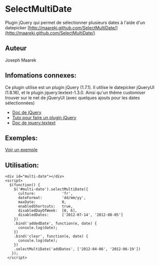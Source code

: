SelectMultiDate
=====================

Plugin jQuery qui permet de sélectionner plusieurs dates à l'aide d'un datepicker
[http://maarekj.github.com/SelectMultiDate/](http://maarekj.github.com/SelectMultiDate/)

Auteur
---------------------
Joseph Maarek

Infomations connexes:
---------------------
Ce plugin utilise est un plugin jQuery (1.7.1). Il utilise le datepicker 
jQueryUI (1.8.16), et le plugin jquery.textext-1.3.0.
Ainsi qu'un thême customiser trouver sur le net de jQueryUI (avec
quelques ajouts pour les dates sélectionnées)

- [Doc de jQuery](http://docs.jquery.com/Main_Page)
- [Tuto pour faire un plugin jQuery](http://www.jquery.info/spip.php?article92)
- [Doc de jquery.textext](http://textextjs.com/)

Exemples:
---------------------
[Voir un exemple](http://maarekj.github.com/SelectMultiDate/demos)

Utilisation:
---------------------
    <div id="multi-date"></div>
    <script>
      $(function() {
        $('#multi-date').selectMultiDate({
          culture:            'fr',
          dateFormat:         'dd/mm/yy',
          maxDate:            0,
          enabledShortcuts:   true,
          disabledDayOfWeek:  [0, 6],
          disabledDates:      ['2012-07-14', '2012-08-05']
        })
        .bind('addedDate', function(e, date) {
          console.log(date);
        })
        .bind('clear', function(e, date) {
          console.log(date);
        })
        .selectMultiDate('addDates', ['2012-04-06', '2012-06-19'])
       });
     </script>